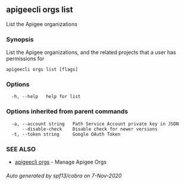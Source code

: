 ## apigeecli orgs list

List the Apigee organizations

### Synopsis

List the Apigee organizations, and the related projects that a user has permissions for

```
apigeecli orgs list [flags]
```

### Options

```
  -h, --help   help for list
```

### Options inherited from parent commands

```
  -a, --account string   Path Service Account private key in JSON
      --disable-check    Disable check for newer versions
  -t, --token string     Google OAuth Token
```

### SEE ALSO

* [apigeecli orgs](apigeecli_orgs.md)	 - Manage Apigee Orgs

###### Auto generated by spf13/cobra on 7-Nov-2020
